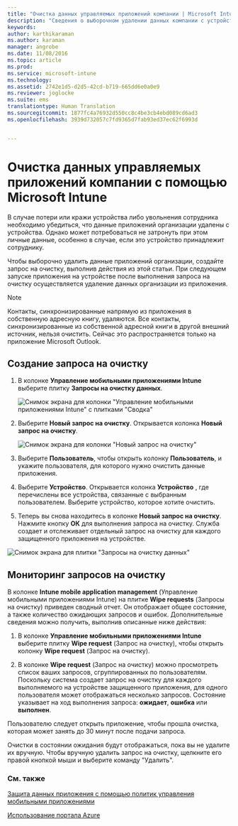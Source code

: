 ```yaml
---
title: "Очистка данных управляемых приложений компании | Microsoft Intune"
description: "Сведения о выборочном удалении данных компании с устройств в удаленном режиме."
keywords: 
author: karthikaraman
ms.author: karaman
manager: angrobe
ms.date: 11/08/2016
ms.topic: article
ms.prod: 
ms.service: microsoft-intune
ms.technology: 
ms.assetid: 2742e1d5-d2d5-42cd-b719-665dd6e0a0e9
ms.reviewer: joglocke
ms.suite: ems
translationtype: Human Translation
ms.sourcegitcommit: 1877fc4a76932d550cc8c4be3cb4ebd089cd6ad3
ms.openlocfilehash: 3939d732057c7fd9365d7fab93ed37ec62f6993d


---
```


# <a name="wipe-managed-company-app-data-with-microsoft-intune"></a>Очистка данных управляемых приложений компании с помощью Microsoft Intune
В случае потери или кражи устройства либо увольнения сотрудника необходимо убедиться, что данные приложений организации удалены с устройства. Однако может потребоваться не затронуть при этом личные данные, особенно в случае, если это устройство принадлежит сотруднику.

Чтобы выборочно удалить данные приложений организации, создайте запрос на очистку, выполнив действия из этой статьи. При следующем запуске приложения на устройстве после выполнения запроса на очистку осуществляется удаление данных организации из приложения.
>[!NOTE]
> Контакты, синхронизированные напрямую из приложения в собственную адресную книгу, удаляются. Все контакты, синхронизированные из собственной адресной книги в другой внешний источник, нельзя очистить. Сейчас это распространяется только на приложение Microsoft Outlook.



## <a name="create-a-wipe-request"></a>Создание запроса на очистку

1.  В колонке **Управление мобильными приложениями Intune** выберите плитку **Запросы на очистку данных**.

    ![Снимок экрана для колонки "Управление мобильными приложениями Intune" с плитками "Сводка"](../media/AppManagement/AzurePortal_MAM_WipeRequests.png)

2.  Выберите **Новый запрос на очистку**. Открывается колонка **Новый запрос на очистку**.

    ![Снимок экрана для колонки "Новый запрос на очистку"](../media/AppManagement/AzurePortal_MAM_NewWipeRequest.png)

3.  Выберите **Пользователь**, чтобы открыть колонку **Пользователь**, и укажите пользователя, для которого нужно очистить данные приложения.

4.  Выберите **Устройство**.  Открывается колонка **Устройство** , где перечислены все устройства, связанные с выбранным пользователем.  Выберите устройство, которое хотите очистить.

5.  Теперь вы снова находитесь в колонке **Новый запрос на очистку**. Нажмите кнопку **ОК** для выполнения запроса на очистку. Служба создает и отслеживает отдельный запрос на очистку для каждого защищенного приложения на устройстве.


![Снимок экрана для плитки "Запросы на очистку данных" ](../media/AppManagement/AzurePortal_MAM_WipeRequestsSummary.png)

## <a name="monitor-your-wipe-requests"></a>Мониторинг запросов на очистку
В колонке **Intune mobile application management** (Управление мобильными приложениями Intune) на плитке **Wipe requests** (Запросы на очистку) приведен сводный отчет.  Он отображает общее состояние, а также количество ожидающих запросов и ошибок. Дополнительные сведения можно получить, выполнив описанные ниже действия:

1.  В колонке **Управление мобильными приложениями Intune** выберите плитку **Wipe request** (Запрос на очистку), чтобы открыть колонку **Wipe request** (Запрос на очистку).

2.  В колонке **Wipe request** (Запрос на очистку) можно просмотреть список ваших запросов, сгруппированных по пользователям. Поскольку система создает запрос на очистку для каждого выполняемого на устройстве защищенного приложения, для одного пользователя может отображаться несколько запросов. Состояние указывает на ход выполнения запроса: **ожидает**, **ошибка** или **выполнен**.

Пользователю следует открыть приложение, чтобы прошла очистка, которая может занять до 30 минут после подачи запроса. 

Очистки в состоянии ожидания будут отображаться, пока вы не удалите их вручную.  Чтобы вручную удалить запрос на очистку, щелкните его правой кнопкой мыши и выберите команду "Удалить".

### <a name="see-also"></a>См. также
[Защита данных приложения с помощью политик управления мобильными приложениями](protect-app-data-using-mobile-app-management-policies-with-microsoft-intune.md)

[Использование портала Azure](azure-portal-for-microsoft-intune-mam-policies.md)



<!--HONumber=Nov16_HO3-->


